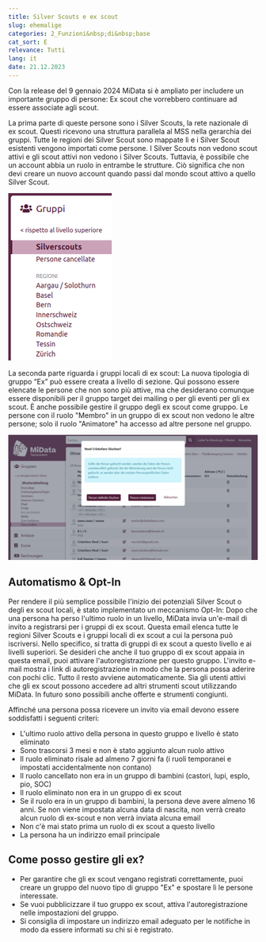 ```yaml
---
title: Silver Scouts e ex scout
slug: ehemalige
categories: 2_Funzioni&nbsp;di&nbsp;base
cat_sort: E
relevance: Tutti
lang: it
date: 21.12.2023
---
```


Con la release del 9 gennaio 2024 MiData si è ampliato per includere un importante gruppo di persone: Ex scout che vorrebbero continuare ad essere associate agli scout.

La prima parte di queste persone sono i Silver Scouts, la rete nazionale di ex scout. Questi ricevono una struttura parallela al MSS nella gerarchia dei gruppi. Tutte le regioni dei Silver Scout sono mappate lì e i Silver Scout esistenti vengono importati come persone. I Silver Scouts non vedono scout attivi e gli scout attivi non vedono i Silver Scouts. Tuttavia, è possibile che un account abbia un ruolo in entrambe le strutture. Ciò significa che non devi creare un nuovo account quando passi dal mondo scout attivo a quello Silver Scout.

![SiSc-Regionen](/images/basicfunctions/sisc_regionen_it.png)

La seconda parte riguarda i gruppi locali di ex scout: La nuova tipologia di gruppo “Ex” può essere creata a livello di sezione. Qui possono essere elencate le persone che non sono più attive, ma che desiderano comunque essere disponibili per il gruppo target dei mailing o per gli eventi per gli ex scout. È anche possibile gestire il gruppo degli ex scout come gruppo. Le persone con il ruolo "Membro" in un gruppo di ex scout non vedono le altre persone; solo il ruolo "Animatore" ha accesso ad altre persone nel gruppo.

![Gruppo ex scout](/images/documentation/manual_deletion_de.png)

## Automatismo & Opt-In 
Per rendere il più semplice possibile l'inizio dei potenziali Silver Scout o degli ex scout locali, è stato implementato un meccanismo Opt-In: Dopo che una persona ha perso l'ultimo ruolo in un livello, MiData invia un'e-mail di invito a registrarsi per i gruppi di ex scout. Questa email elenca tutte le regioni Silver Scouts e i gruppi locali di ex scout a cui la persona può iscriversi. Nello specifico, si tratta di gruppi di ex scout a questo livello e ai livelli superiori. Se desideri che anche il tuo gruppo di ex scout appaia in questa email, puoi attivare l'autoregistrazione per questo gruppo. L'invito e-mail mostra i link di autoregistrazione in modo che la persona possa aderire con pochi clic. Tutto il resto avviene automaticamente. Sia gli utenti attivi che gli ex scout possono accedere ad altri strumenti scout utilizzando MiData. In futuro sono possibili anche offerte e strumenti congiunti.

Affinché una persona possa ricevere un invito via email devono essere soddisfatti i seguenti criteri:

- L'ultimo ruolo attivo della persona in questo gruppo e livello è stato eliminato
- Sono trascorsi 3 mesi e non è stato aggiunto alcun ruolo attivo
- Il ruolo eliminato risale ad almeno 7 giorni fa (i ruoli temporanei e impostati accidentalmente non contano)
- Il ruolo cancellato non era in un gruppo di bambini (castori, lupi, esplo, pio, SOC)
- Il ruolo eliminato non era in un gruppo di ex scout
- Se il ruolo era in un gruppo di bambini, la persona deve avere almeno 16 anni. Se non viene impostata alcuna data di nascita, non verrà creato alcun ruolo di ex-scout e non verrà inviata alcuna email
- Non c'è mai stato prima un ruolo di ex scout a questo livello
- La persona ha un indirizzo email principale

## Come posso gestire gli ex?
- Per garantire che gli ex scout vengano registrati correttamente, puoi creare un gruppo del nuovo tipo di gruppo "Ex" e spostare lì le persone interessate.
- Se vuoi pubblicizzare il tuo gruppo ex scout, attiva l'autoregistrazione nelle impostazioni del gruppo.
- Si consiglia di impostare un indirizzo email adeguato per le notifiche in modo da essere informati su chi si è registrato.